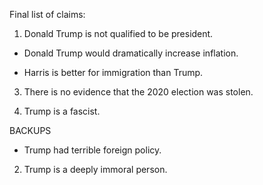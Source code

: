 Final list of claims: 

1. Donald Trump is not qualified to be president.
    

- Donald Trump would dramatically increase inflation.
    
- Harris is better for immigration than Trump. 
    

3. There is no evidence that the 2020 election was stolen.
    
4. Trump is a fascist.
    

BACKUPS 

- Trump had terrible foreign policy.
    

2. Trump is a deeply immoral person.